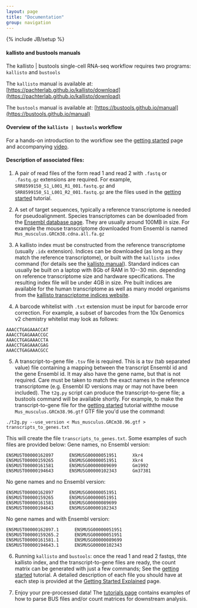 ```yaml
---
layout: page
title: "Documentation"
group: navigation
---
```


{% include JB/setup %}

#### kallisto and bustools manuals

The kallisto &#124; bustools single-cell RNA-seq workflow requires two programs: `kallisto` and `bustools`

The `kallisto` manual is available at: [https://pachterlab.github.io/kallisto/download](https://pachterlab.github.io/kallisto/download)

The `bustools` manual is available at: [https://bustools.github.io/manual](https://bustools.github.io/manual)

#### Overview of the `kallisto | bustools` workflow

For a hands-on introduction to the workflow see the [getting started](https://www.kallistobus.tools/getting_started) page and accompanying [video](https://www.youtube.com/watch?v=hWxnL86sak8).

#### Description of associated files: 

1. A pair of read files of the form read 1 and read 2 with `.fastq` or `.fastq.gz` extensions are required. For example, `SRR8599150_S1_L001_R1_001.fastq.gz` and `SRR8599150_S1_L001_R2_001.fastq.gz` are the files used in the [getting started](https://www.kallistobus.tools/getting_started) tutorial.

2. A set of target sequences, typically a reference transcriptome is needed for pseudoalignment. Species transcriptomes can be downloaded from the [Ensembl database page](https://uswest.ensembl.org/info/data/ftp/index.html). They are usually around 100MB in size. For example the mouse transcriptome downloaded from Ensembl is named `Mus_musculus.GRCm38.cdna.all.fa.gz`

3. A kallisto index must be constructed from the reference transcriptome (usually `.idx` extension). Indices can be downloaded (as long as they match the reference transcriptome), or built with the `kallisto index` command (for details see the [kallisto manual](https://pachterlab.github.io/kallisto/manual)). Standard indices can usually be built on a laptop with 8Gb of RAM in 10--30 min. depending on reference transcriptome size and hardware specifications. The resulting index file will be under 4GB in size. Pre built indices are available for the human transcriptome as well as many model organisms from the [kallisto transcriptome indices website](https://github.com/pachterlab/kallisto-transcriptome-indices).

4. A barcode whitelist with `.txt` extension must be input for barcode error correction. For example, a subset of barcodes from the 10x  Genomics v2 chemistry whitelist may look as follows:
```
AAACCTGAGAAACCAT
AAACCTGAGAAACCGC
AAACCTGAGAAACCTA
AAACCTGAGAAACGAG
AAACCTGAGAAACGCC
```

5. A transcript-to-gene file `.tsv` file is required. This is a tsv (tab separated value) file containing a mapping between the transcript Ensembl id and the gene Ensembl id. It may also have the gene name, but that is not required. Care must be taken to match the exact names in the reference transcriptome (e.g. Ensembl ID versions may or may not have been included). The `t2g.py` script can produce the transcript-to-gene file; a bustools command will be available shortly. For example, to make the transcript-to-gene file for the [getting started](https://www.kallistobus.tools/getting_started) tutorial withthe mouse `Mus_musculus.GRCm38.96.gtf` GTF file you'd use the command:
```
./t2g.py --use_version < Mus_musculus.GRCm38.96.gtf > transcripts_to_genes.txt
```
This will create the file `transcripts_to_genes.txt`. Some examples of such files are provided below:
Gene names, no Ensembl version:
```
ENSMUST00000162897      ENSMUSG00000051951      Xkr4
ENSMUST00000159265      ENSMUSG00000051951      Xkr4
ENSMUST00000161581      ENSMUSG00000089699      Gm1992
ENSMUST00000194643      ENSMUSG00000102343      Gm37381
```
No gene names and no Ensembl version:
```
ENSMUST00000162897      ENSMUSG00000051951     
ENSMUST00000159265      ENSMUSG00000051951
ENSMUST00000161581      ENSMUSG00000089699
ENSMUST00000194643      ENSMUSG00000102343
```
No gene names and with Ensembl version:
```
ENSMUST00000162897.1      ENSMUSG00000051951     
ENSMUST00000159265.2      ENSMUSG00000051951
ENSMUST00000161581.1      ENSMUSG00000089699
ENSMUST00000194643.1      ENSMUSG00000102343
```

6. Running `kallisto` and `bustools`: once the read 1 and read 2 fastqs, thte kallisto index, and the transcript-to-gene files are ready, the count matrix can be generated with just a few commands; See the [getting started](https://www.kallistobus.tools/getting_started) tutorial. A detailed description of each file you should have at each step is provided at the [Getting Started Explained](https://www.kallistobus.tools/getting_started_explained.html) page.

7. Enjoy your pre-processed data! The [tutorials page](https://www.kallistobus.tools/tutorials) contains examples of how to parse BUS files and/or count matrices for downstream analysis.
